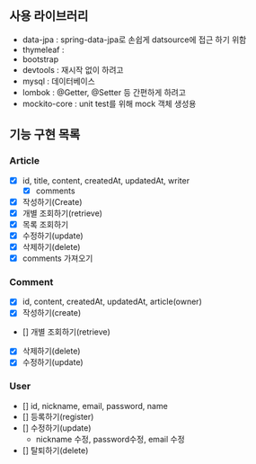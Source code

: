 ## 사용 라이브러리
- data-jpa : spring-data-jpa로 손쉽게 datsource에 접근 하기 위함
- thymeleaf : 
- bootstrap
- devtools : 재시작 없이 하려고
- mysql : 데이터베이스
- lombok : @Getter, @Setter 등 간편하게 하려고
- mockito-core : unit test를 위해 mock 객체 생성용
## 기능 구현 목록
### Article
- [x] id, title, content, createdAt, updatedAt, writer
  - [x] comments
- [x] 작성하기(Create)
- [x] 개별 조회하기(retrieve)
- [x] 목록 조회하기
- [x] 수정하기(update)
- [x] 삭제하기(delete)
- [x] comments 가져오기
### Comment
- [x] id, content, createdAt, updatedAt, article(owner)
- [x] 작성하기(create)
- [] 개별 조회하기(retrieve)
- [x] 삭제하기(delete)
- [x] 수정하기(update)
### User
- [] id, nickname, email, password, name
- [] 등록하기(register)
- [] 수정하기(update)
  - nickname 수정, password수정, email 수정
- [] 탈퇴하기(delete)